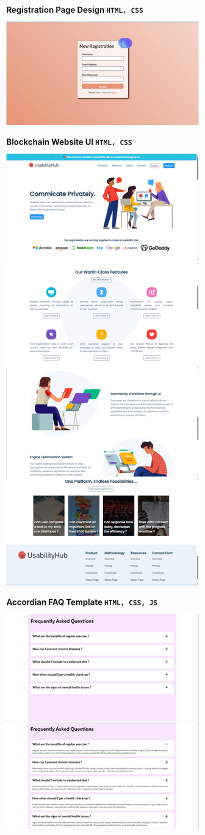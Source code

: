 ## Registration Page Design ` HTML, CSS `
<img src="./glassmorphic-signup/assets/glassmorphic-project.png" alt="signup page project">

## Blockchain Website UI ` HTML, CSS `
<img src="./readme-assets/usability-hub-01.png" alt="hub hero section">
<img src="./readme-assets/usability-hub-02.png" alt="hub features">
<img src="./readme-assets/usability-hub-03.png" alt="hub big features">
<img src="./readme-assets/usability-hub-04.png" alt="hub footer">

## Accordian FAQ Template ` HTML, CSS, JS `
<img src="./readme-assets/accordian-1.png" alt="Accordian question panel">
<img src="./readme-assets/accordian-2.png" alt="Accordian answer panel">